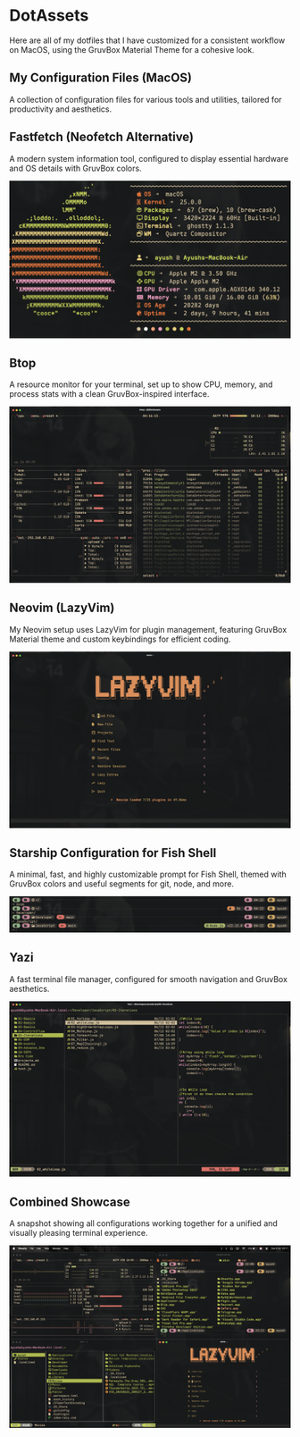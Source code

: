 # DotAssets
Here are all of my dotfiles that I have customized for a consistent workflow on MacOS, using the GruvBox Material Theme for a cohesive look.

## My Configuration Files (MacOS)
A collection of configuration files for various tools and utilities, tailored for productivity and aesthetics.

## Fastfetch (Neofetch Alternative)
A modern system information tool, configured to display essential hardware and OS details with GruvBox colors.

![Screenshot](./Specimen/fastfetch.png)

## Btop 
A resource monitor for your terminal, set up to show CPU, memory, and process stats with a clean GruvBox-inspired interface.

![Screenshot](./Specimen/btop.png)

## Neovim (LazyVim)
My Neovim setup uses LazyVim for plugin management, featuring GruvBox Material theme and custom keybindings for efficient coding.

![Screenshot](./Specimen/nvim.png)

## Starship Configuration for Fish Shell
A minimal, fast, and highly customizable prompt for Fish Shell, themed with GruvBox colors and useful segments for git, node, and more.

![Screenshot](./Specimen/starship.png)

## Yazi
A fast terminal file manager, configured for smooth navigation and GruvBox aesthetics.

![Screenshot](./Specimen/yazi.png)

## Combined Showcase
A snapshot showing all configurations working together for a unified and visually pleasing terminal experience.

![Screenshot](./Specimen/screenshot.png)

